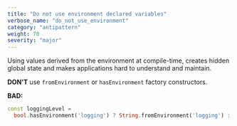 ```yaml
---
title: "Do not use environment declared variables"
verbose_name: "do_not_use_environment"
category: "antipattern"
weight: 70
severity: "major"
---
```

Using values derived from the environment at compile-time, creates
hidden global state and makes applications hard to understand and maintain.

**DON'T** use `fromEnvironment` or `hasEnvironment` factory constructors.

**BAD:**
```dart
const loggingLevel =
  bool.hasEnvironment('logging') ? String.fromEnvironment('logging') : null;
```

